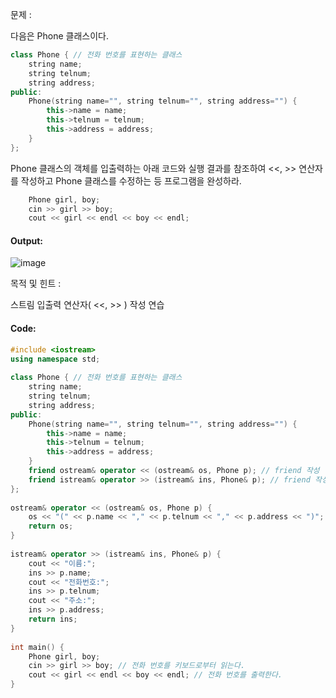 문제 :

다음은 Phone 클래스이다.
```cpp
class Phone { // 전화 번호를 표현하는 클래스 
    string name;
    string telnum;
    string address;
public:
    Phone(string name="", string telnum="", string address="") {
        this->name = name;
        this->telnum = telnum;
        this->address = address;
    }
};
```

Phone 클래스의 객체를 입출력하는 아래 코드와 실행 결과를 참조하여 <<, >> 연산자를 작성하고 Phone 클래스를 수정하는 등 프로그램을 완성하라.

```cpp
    Phone girl, boy;
    cin >> girl >> boy;
    cout << girl << endl << boy << endl;
```

#### Output:
![image](https://img1.daumcdn.net/thumb/R1280x0/?scode=mtistory2&fname=https%3A%2F%2Fk.kakaocdn.net%2Fdn%2FdgVDGj%2FbtqC6PICzPJ%2FFPcKWnw2JJu6knxyKa8hXk%2Fimg.png)

목적 및 힌트 :

스트림 입출력 연산자( <<, >> ) 작성 연습

#### Code:
```cpp
#include <iostream>
using namespace std;
 
class Phone { // 전화 번호를 표현하는 클래스 
    string name;
    string telnum;
    string address;
public:
    Phone(string name="", string telnum="", string address="") {
        this->name = name;
        this->telnum = telnum;
        this->address = address;
    }
    friend ostream& operator << (ostream& os, Phone p); // friend 작성 
    friend istream& operator >> (istream& ins, Phone& p); // friend 작성, Phone& p 참조자 사용 
};
 
ostream& operator << (ostream& os, Phone p) {
    os << "(" << p.name << "," << p.telnum << "," << p.address << ")";
    return os;
}
 
istream& operator >> (istream& ins, Phone& p) {
    cout << "이름:";
    ins >> p.name;
    cout << "전화번호:";
    ins >> p.telnum;
    cout << "주소:";
    ins >> p.address;
    return ins;
}
 
int main() {
    Phone girl, boy;
    cin >> girl >> boy; // 전화 번호를 키보드로부터 읽는다. 
    cout << girl << endl << boy << endl; // 전화 번호를 출력한다. 
}
```
